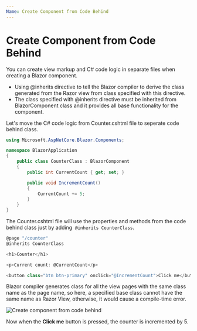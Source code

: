 ```yaml
---
Name: Create Component from Code Behind
---
```


# Create Component from Code Behind

You can create view markup and C# code logic in separate files when creating a Blazor component. 

- Using @inherits directive to tell the Blazor compiler to derive the class generated from the Razor view from class specified with this directive. 
- The class specified with @inherits directive must be inherited from BlazorComponent class and it provides all base functionality for the component.

Let's move the C# code logic from Counter.cshtml file to seperate code behind class. 

```csharp
using Microsoft.AspNetCore.Blazor.Components;

namespace BlazorApplication
{
    public class CounterClass : BlazorComponent
    {
        public int CurrentCount { get; set; }

        public void IncrementCount()
        {
            CurrentCount += 5;
        }
    }
}
```

The Counter.cshtml file will use the properties and methods from the code behind class just by adding  `@inherits CounterClass`.

```csharp
@page "/counter"
@inherits CounterClass

<h1>Counter</h1>

<p>Current count: @CurrentCount</p>

<button class="btn btn-primary" onclick="@IncrementCount">Click me</button>
```

Blazor compiler generates class for all the view pages with the same class name as the page name, so here, a specified base class cannot have the same name as Razor View, otherwise, it would cause a compile-time error.

<img src="https://raw.githubusercontent.com/zzzprojects/Blazor-Tutotrial/master/docs/images/create-component-from-code-behind.png" alt="Create component from code behind">

Now when the **Click me** button is pressed, the counter is incremented by 5. 
